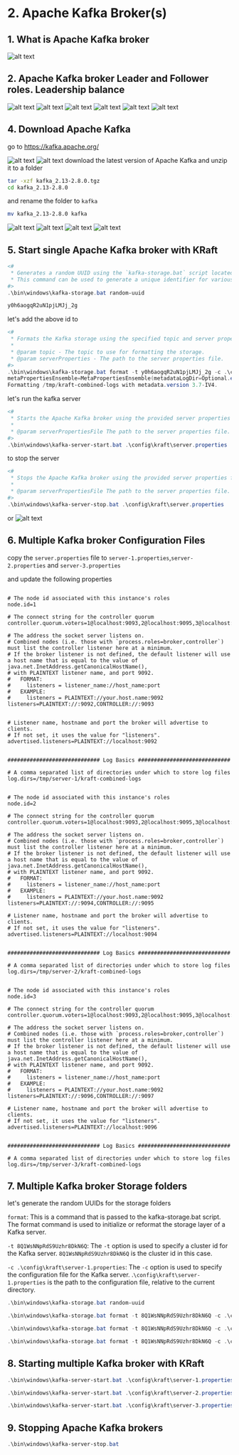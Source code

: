 # 2. Apache Kafka Broker(s)

## 1. What is Apache Kafka broker

![alt text](image.png)

## 2. Apache Kafka broker Leader and Follower roles. Leadership balance

![alt text](image-1.png)
![alt text](image-2.png)
![alt text](image-3.png)
![alt text](image-4.png)
![alt text](image-5.png)
![alt text](image-6.png)

## 4. Download Apache Kafka

go to <https://kafka.apache.org/>

![alt text](image-7.png)
![alt text](image-8.png)
download the latest version of Apache Kafka
and unzip it to a folder

```bash
tar -xzf kafka_2.13-2.8.0.tgz
cd kafka_2.13-2.8.0
```

and rename the folder to `kafka`

```bash
mv kafka_2.13-2.8.0 kafka
```

![alt text](image-9.png)
![alt text](image-10.png)
![alt text](image-11.png)
![alt text](image-12.png)

## 5. Start single Apache Kafka broker with KRaft

```powershell
<# 
 * Generates a random UUID using the `kafka-storage.bat` script located in the `bin\windows` directory.
 * This command can be used to generate a unique identifier for various purposes in Apache Kafka.
#>
.\bin\windows\kafka-storage.bat random-uuid
```

```powershell
y0h6aogqR2uN1pjLMJj_2g
```

let's add the above id to

```powershell
<# 
 * Formats the Kafka storage using the specified topic and server properties.
 * 
 * @param topic - The topic to use for formatting the storage.
 * @param serverProperties - The path to the server properties file.
#>
.\bin\windows\kafka-storage.bat format -t y0h6aogqR2uN1pjLMJj_2g -c .\config\kraft\server.properties
metaPropertiesEnsemble=MetaPropertiesEnsemble(metadataLogDir=Optional.empty, dirs={/tmp/kraft-combined-logs: EMPTY})
Formatting /tmp/kraft-combined-logs with metadata.version 3.7-IV4.
```

let's run the kafka server

```powershell
<# 
 * Starts the Apache Kafka broker using the provided server properties file.
 * 
 * @param serverPropertiesFile The path to the server properties file.
#>
.\bin\windows\kafka-server-start.bat .\config\kraft\server.properties
```

to stop the server

```powershell
<# 
 * Stops the Apache Kafka broker using the provided server properties file.
 * 
 * @param serverPropertiesFile The path to the server properties file.
#>
.\bin\windows\kafka-server-stop.bat .\config\kraft\server.properties
```

or
![alt text](image-13.png)

## 6. Multiple Kafka broker Configuration Files

copy the `server.properties` file to `server-1.properties`,`server-2.properties` and `server-3.properties`

and update the following properties

```properties

# The node id associated with this instance's roles
node.id=1

# The connect string for the controller quorum
controller.quorum.voters=1@localhost:9093,2@localhost:9095,3@localhost:9097

# The address the socket server listens on.
# Combined nodes (i.e. those with `process.roles=broker,controller`) must list the controller listener here at a minimum.
# If the broker listener is not defined, the default listener will use a host name that is equal to the value of java.net.InetAddress.getCanonicalHostName(),
# with PLAINTEXT listener name, and port 9092.
#   FORMAT:
#     listeners = listener_name://host_name:port
#   EXAMPLE:
#     listeners = PLAINTEXT://your.host.name:9092
listeners=PLAINTEXT://:9092,CONTROLLER://:9093


# Listener name, hostname and port the broker will advertise to clients.
# If not set, it uses the value for "listeners".
advertised.listeners=PLAINTEXT://localhost:9092


############################# Log Basics #############################

# A comma separated list of directories under which to store log files
log.dirs=/tmp/server-1/kraft-combined-logs

```

```properties

# The node id associated with this instance's roles
node.id=2

# The connect string for the controller quorum
controller.quorum.voters=1@localhost:9093,2@localhost:9095,3@localhost:9097

# The address the socket server listens on.
# Combined nodes (i.e. those with `process.roles=broker,controller`) must list the controller listener here at a minimum.
# If the broker listener is not defined, the default listener will use a host name that is equal to the value of java.net.InetAddress.getCanonicalHostName(),
# with PLAINTEXT listener name, and port 9092.
#   FORMAT:
#     listeners = listener_name://host_name:port
#   EXAMPLE:
#     listeners = PLAINTEXT://your.host.name:9092
listeners=PLAINTEXT://:9094,CONTROLLER://:9095

# Listener name, hostname and port the broker will advertise to clients.
# If not set, it uses the value for "listeners".
advertised.listeners=PLAINTEXT://localhost:9094


############################# Log Basics #############################

# A comma separated list of directories under which to store log files
log.dirs=/tmp/server-2/kraft-combined-logs
```

```properties

# The node id associated with this instance's roles
node.id=3

# The connect string for the controller quorum
controller.quorum.voters=1@localhost:9093,2@localhost:9095,3@localhost:9097

# The address the socket server listens on.
# Combined nodes (i.e. those with `process.roles=broker,controller`) must list the controller listener here at a minimum.
# If the broker listener is not defined, the default listener will use a host name that is equal to the value of java.net.InetAddress.getCanonicalHostName(),
# with PLAINTEXT listener name, and port 9092.
#   FORMAT:
#     listeners = listener_name://host_name:port
#   EXAMPLE:
#     listeners = PLAINTEXT://your.host.name:9092
listeners=PLAINTEXT://:9096,CONTROLLER://:9097

# Listener name, hostname and port the broker will advertise to clients.
# If not set, it uses the value for "listeners".
advertised.listeners=PLAINTEXT://localhost:9096


############################# Log Basics #############################

# A comma separated list of directories under which to store log files
log.dirs=/tmp/server-3/kraft-combined-logs
```

## 7. Multiple Kafka broker Storage folders

let's generate the random UUIDs for the storage folders

`format`: This is a command that is passed to the kafka-storage.bat script. The format command is used to initialize or reformat the storage layer of a Kafka server.

`-t 8Q1WsNNpRdS9Uzhr8DkN6Q`: The `-t` option is used to specify a cluster id for the Kafka server. `8Q1WsNNpRdS9Uzhr8DkN6Q` is the cluster id in this case.

`-c .\config\kraft\server-1.properties`: The `-c` option is used to specify the configuration file for the Kafka server. .`\config\kraft\server-1.properties` is the path to the configuration file, relative to the current directory.

```powershell
.\bin\windows\kafka-storage.bat random-uuid
```

```powershell
.\bin\windows\kafka-storage.bat format -t 8Q1WsNNpRdS9Uzhr8DkN6Q -c .\config\kraft\server-1.properties
```

```powershell
.\bin\windows\kafka-storage.bat format -t 8Q1WsNNpRdS9Uzhr8DkN6Q -c .\config\kraft\server-2.properties
```

```powershell
.\bin\windows\kafka-storage.bat format -t 8Q1WsNNpRdS9Uzhr8DkN6Q -c .\config\kraft\server-3.properties
```

## 8. Starting multiple Kafka broker with KRaft

```powershell
.\bin\windows\kafka-server-start.bat .\config\kraft\server-1.properties
```

```powershell
.\bin\windows\kafka-server-start.bat .\config\kraft\server-2.properties
```

```powershell
.\bin\windows\kafka-server-start.bat .\config\kraft\server-3.properties
```

## 9. Stopping Apache Kafka brokers

```powershell
.\bin\windows\kafka-server-stop.bat
```
